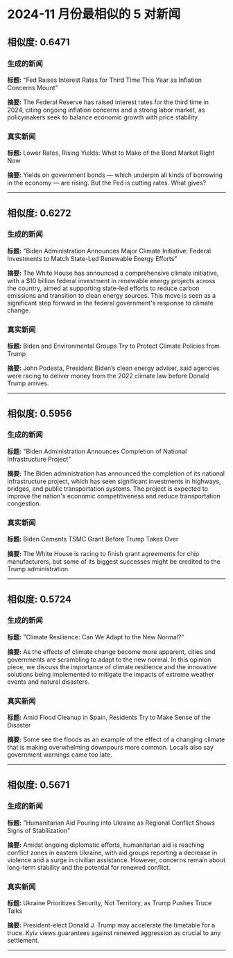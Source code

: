 # 2024-11 月份最相似的 5 对新闻

## 相似度: 0.6471

### 生成的新闻
**标题:** "Fed Raises Interest Rates for Third Time This Year as Inflation Concerns Mount"

**摘要:** The Federal Reserve has raised interest rates for the third time in 2024, citing ongoing inflation concerns and a strong labor market, as policymakers seek to balance economic growth with price stability.

### 真实新闻
**标题:** Lower Rates, Rising Yields: What to Make of the Bond Market Right Now

**摘要:** Yields on government bonds — which underpin all kinds of borrowing in the economy — are rising. But the Fed is cutting rates. What gives?

---

## 相似度: 0.6272

### 生成的新闻
**标题:** "Biden Administration Announces Major Climate Initiative: Federal Investments to Match State-Led Renewable Energy Efforts"

**摘要:** The White House has announced a comprehensive climate initiative, with a $10 billion federal investment in renewable energy projects across the country, aimed at supporting state-led efforts to reduce carbon emissions and transition to clean energy sources. This move is seen as a significant step forward in the federal government's response to climate change.

### 真实新闻
**标题:** Biden and Environmental Groups Try to Protect Climate Policies from Trump

**摘要:** John Podesta, President Biden’s clean energy adviser, said agencies were racing to deliver money from the 2022 climate law before Donald Trump arrives.

---

## 相似度: 0.5956

### 生成的新闻
**标题:** "Biden Administration Announces Completion of National Infrastructure Project"

**摘要:** The Biden administration has announced the completion of its national infrastructure project, which has seen significant investments in highways, bridges, and public transportation systems. The project is expected to improve the nation's economic competitiveness and reduce transportation congestion.

### 真实新闻
**标题:** Biden Cements TSMC Grant Before Trump Takes Over

**摘要:** The White House is racing to finish grant agreements for chip manufacturers, but some of its biggest successes might be credited to the Trump administration.

---

## 相似度: 0.5724

### 生成的新闻
**标题:** "Climate Resilience: Can We Adapt to the New Normal?"

**摘要:** As the effects of climate change become more apparent, cities and governments are scrambling to adapt to the new normal. In this opinion piece, we discuss the importance of climate resilience and the innovative solutions being implemented to mitigate the impacts of extreme weather events and natural disasters.

### 真实新闻
**标题:** Amid Flood Cleanup in Spain, Residents Try to Make Sense of the Disaster

**摘要:** Some see the floods as an example of the effect of a changing climate that is making overwhelming downpours more common. Locals also say government warnings came too late.

---

## 相似度: 0.5671

### 生成的新闻
**标题:** "Humanitarian Aid Pouring into Ukraine as Regional Conflict Shows Signs of Stabilization"

**摘要:** Amidst ongoing diplomatic efforts, humanitarian aid is reaching conflict zones in eastern Ukraine, with aid groups reporting a decrease in violence and a surge in civilian assistance. However, concerns remain about long-term stability and the potential for renewed conflict.

### 真实新闻
**标题:** Ukraine Prioritizes Security, Not Territory, as Trump Pushes Truce Talks

**摘要:** President-elect Donald J. Trump may accelerate the timetable for a truce. Kyiv views guarantees against renewed aggression as crucial to any settlement.

---

